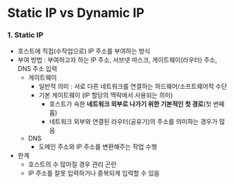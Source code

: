 # Static IP vs Dynamic IP
### 1. Static IP
- 호스트에 직접(수작업으로) IP 주소를 부여하는 방식
- 부여 방법 : 부여하고자 하는 IP 주소, 서브넷 마스크, 게이트웨이(라우터) 주소, DNS 주소 입력
  - 게이트웨이
    - 일반적 의미 : 서로 다른 네트워크를 연결하는 하드웨어/소프트웨어적 수단
    - 기본 게이트웨이 (IP 할당의 맥락에서 사용되는 의미)
      - 호스트가 속한 **네트워크 외부로 나가기 위한 기본적인 첫 경로**(첫 번째 홉)
      - 네트워크 외부와 연결된 라우터(공유기)의 주소를 의미하는 경우가 많음
  - DNS
    - 도메인 주소와 IP 주소를 변환해주는 작업 수행
- 한계
  - 호스트의 수 많아질 경우 관리 곤란
  - IP 주소를 잘못 입력하거나 중복되게 입력할 수 있음
